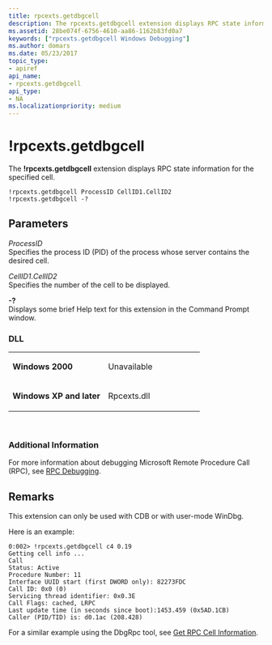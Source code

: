 ```yaml
---
title: rpcexts.getdbgcell
description: The rpcexts.getdbgcell extension displays RPC state information for the specified cell.
ms.assetid: 28be074f-6756-4610-aa86-1162b83fd0a7
keywords: ["rpcexts.getdbgcell Windows Debugging"]
ms.author: domars
ms.date: 05/23/2017
topic_type:
- apiref
api_name:
- rpcexts.getdbgcell
api_type:
- NA
ms.localizationpriority: medium
---
```


# !rpcexts.getdbgcell


The **!rpcexts.getdbgcell** extension displays RPC state information for the specified cell.

```dbgcmd
!rpcexts.getdbgcell ProcessID CellID1.CellID2 
!rpcexts.getdbgcell -?
```

## <span id="ddk__rpcexts_getdbgcell_dbg"></span><span id="DDK__RPCEXTS_GETDBGCELL_DBG"></span>Parameters


<span id="_______ProcessID______"></span><span id="_______processid______"></span><span id="_______PROCESSID______"></span> *ProcessID*   
Specifies the process ID (PID) of the process whose server contains the desired cell.

<span id="_______cellid1.cellid2______"></span><span id="_______CELLID1.CELLID2______"></span> *CellID1*.*CellID2*   
Specifies the number of the cell to be displayed.

<span id="_______-_______"></span> **-?**   
Displays some brief Help text for this extension in the Command Prompt window.

### <span id="DLL"></span><span id="dll"></span>DLL

<table>
<colgroup>
<col width="50%" />
<col width="50%" />
</colgroup>
<tbody>
<tr class="odd">
<td align="left"><p><strong>Windows 2000</strong></p></td>
<td align="left"><p>Unavailable</p></td>
</tr>
<tr class="even">
<td align="left"><p><strong>Windows XP and later</strong></p></td>
<td align="left"><p>Rpcexts.dll</p></td>
</tr>
</tbody>
</table>

 

### <span id="Additional_Information"></span><span id="additional_information"></span><span id="ADDITIONAL_INFORMATION"></span>Additional Information

For more information about debugging Microsoft Remote Procedure Call (RPC), see [RPC Debugging](rpc-debugging.md).

Remarks
-------

This extension can only be used with CDB or with user-mode WinDbg.

Here is an example:

```dbgcmd
0:002> !rpcexts.getdbgcell c4 0.19
Getting cell info ...
Call
Status: Active
Procedure Number: 11
Interface UUID start (first DWORD only): 82273FDC
Call ID: 0x0 (0)
Servicing thread identifier: 0x0.3E
Call Flags: cached, LRPC
Last update time (in seconds since boot):1453.459 (0x5AD.1CB)
Caller (PID/TID) is: d0.1ac (208.428)
```

For a similar example using the DbgRpc tool, see [Get RPC Cell Information](get-rpc-cell-information.md).

 

 





